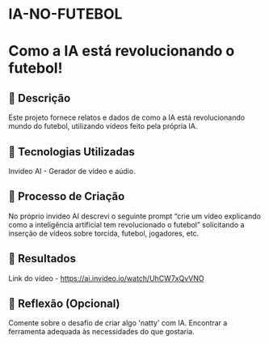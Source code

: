 # IA-NO-FUTEBOL
# Como a IA está revolucionando o futebol!

## 📒 Descrição
Este projeto fornece relatos e dados de como a IA está revolucionando mundo do futebol, utilizando vídeos feito pela própria IA.

## 🤖 Tecnologias Utilizadas
Invideo AI - Gerador de vídeo e aúdio.

## 🧐 Processo de Criação
No próprio invideo AI descrevi o seguinte prompt “crie um vídeo explicando como a inteligência artificial tem revolucionado o futebol” solicitando a inserção de vídeos sobre torcida, futebol, jogadores, etc.

## 🚀 Resultados
Link do vídeo - https://ai.invideo.io/watch/UhCW7xQvVNO

## 💭 Reflexão (Opcional)
Comente sobre o desafio de criar algo 'natty' com IA.
Encontrar a ferramenta adequada às necessidades do que gostaria.
